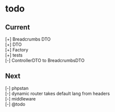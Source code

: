 # todo

## Current

[+] Breadcrumbs DTO  
    [+] DTO  
    [+] Factory  
    [+] tests  
[-] ControllerDTO to BreadcrumbsDTO  

## Next

[-] phpstan  
[-] dynamic router takes default lang from headers  
[-] middleware  
[-] @todo  
